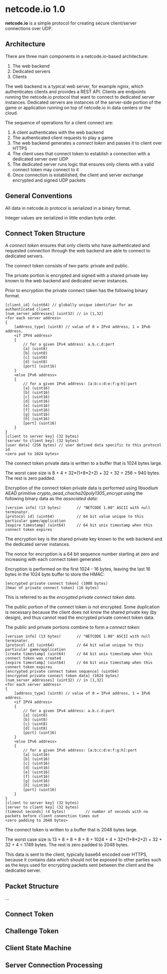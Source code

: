# netcode.io 1.0

**netcode.io** is a simple protocol for creating secure client/server connections over UDP.

## Architecture

There are three main components in a netcode.io-based architecture:

1. The web backend
2. Dedicated servers
3. Clients

The web backend is a typical web server, for example nginx, which authenticates clients and provides a REST API. Clients are endpoints running the netcode.io protocol that want to connect to dedicated server instances. Dedicated servers are instances of the server-side portion of the game or application running on top of netcode.io in data centers or the cloud.

The sequence of operations for a client connect are:

1. A client authenticates with the web backend
2. The authenticated client requests to play a game
3. The web backend generates a _connect token_ and passes it to client over HTTPS
4. The client uses that connect token to establish a connection with a dedicated server over UDP
5. The dedicated server runs logic that ensures only clients with a valid connect token may connect to it
6. Once connection is established, the client and server exchange encrypted and signed UDP packets

## General Conventions

All data in netcode.io protocol is serialized in a binary format.

Integer values are serialized in little endian byte order.

## Connect Token Structure

A _connect token_ ensures that only clients who have authenticated and requested connection through the web backend are able to connect to dedicated servers.

The connect token consists of two parts: private and public.

The private portion is encrypted and signed with a shared private key known to the web backend and dedicated server instances. 

Prior to encryption the private connect token has the following binary format.

    [client_id] (uint64) // globally unique identifier for an authenticated client
    [num_server_addresses] (uint32) // in [1,32]
    <for each server address>
    {
        [address_type] (uint8) // value of 0 = IPv4 address, 1 = IPv6 address.
        <if IPV4 address>
        {
            // for a given IPv4 address: a.b.c.d:port
            [a] (uint8)
            [b] (uint8)
            [c] (uint8)
            [d] (uint8)
            [port] (uint16)
        }
        <else IPv6 address>
        {
            // for a given IPv6 address: [a:b:c:d:e:f:g:h]:port
            [a] (uint16)
            [b] (uint16)
            [c] (uint16)
            [d] (uint16)
            [e] (uint16)
            [f] (uint16)
            [g] (uint16)
            [h] (uint16)
            [port] (uint16)
        }
    }
    [client to server key] (32 bytes)
    [server to client key] (32 bytes)
    [user data] (256 bytes) // user defined data specific to this protocol id
    <zero pad to 1024 bytes>

The connect token private data is written to a buffer that is 1024 bytes large.

The worst case size is 8 + 4 + 32*(1+8*2+2) + 32 + 32 + 256 = 940 bytes. The rest is zero padded.

Encryption of the connect token private data is performed using libsodium AEAD primitive *crypto_aead_chacha20poly1305_encrypt* using the following binary data as the _associated data_: 

    [version info] (13 bytes)       // "NETCODE 1.00" ASCII with null terminator.
    [protocol id] (uint64)          // 64 bit value unique to this particular game/application
    [expire timestamp] (uint64)     // 64 bit unix timestamp when this connect token expires

The encryption key is the shared private key known to the web backend and the dedicated server instances. 

The nonce for encryption is a 64 bit sequence number starting at zero and increasing with each connect token generated. 

Encryption is performed on the first 1024 - 16 bytes, leaving the last 16 bytes in the 1024 byte buffer to store the HMAC:

    [encrypted private connect token] (1008 bytes)
    [hmac of private connect token] (16 bytes)

This is referred to as the _encrypted private connect token data_.

The public portion of the connect token is not encrypted. Some duplication is necessary because the client does not know the shared private key (by design), and thus cannot read the encrypted private connect token data.

The public and private portions combine to form a _connect token_:

    [version info] (13 bytes)       // "NETCODE 1.00" ASCII with null terminator.
    [protocol id] (uint64)          // 64 bit value unique to this particular game/application
    [create timestamp] (uint64)     // 64 bit unix timestamp when this connect token was created
    [expire timestamp] (uint64)     // 64 bit unix timestamp when this connect token expires
    [encrypted private connect token sequence] (uint64)
    [encrypted private connect token data] (1024 bytes)
    [num_server_addresses] (uint32) // in [1,32]
    <for each server address>
    {
        [address_type] (uint8) // value of 0 = IPv4 address, 1 = IPv6 address.
        <if IPV4 address>
        {
            // for a given IPv4 address: a.b.c.d:port
            [a] (uint8)
            [b] (uint8)
            [c] (uint8)
            [d] (uint8)
            [port] (uint16)
        }
        <else IPv6 address>
        {
            // for a given IPv6 address: [a:b:c:d:e:f:g:h]:port
            [a] (uint16)
            [b] (uint16)
            [c] (uint16)
            [d] (uint16)
            [e] (uint16)
            [f] (uint16)
            [g] (uint16)
            [h] (uint16)
            [port] (uint16)
        }
    }
    [client to server key] (32 bytes)
    [server to client key] (32 bytes)
    [timeout seconds] (4 bytes)         // number of seconds with no packets before client conenction times out
    <zero padding to 2048 bytes>

The connect token is written to a buffer that is 2048 bytes large.

The worst case size is 13 + 8 + 8 + 8 + 8 + 1024 + 4 + 32*(1+8*2+2) + 32 + 32 + 4 = 1749 bytes. The rest is zero padded to 2048 bytes.

This data is sent to the client, typically base64 encoded over HTTPS, because it contains data which should not be exposed to other parties such as the keys used for encrypting packets sent between the client and the dedicated server.

## Packet Structure

...

## Connect Token

## Challenge Token

## Client State Machine

## Server Connection Processing

